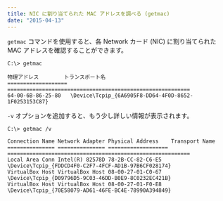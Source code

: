 ```yaml
---
title: NIC に割り当てられた MAC アドレスを調べる (getmac)
date: "2015-04-13"
---
```


`getmac` コマンドを使用すると、各 Network カード (NIC) に割り当てられた MAC アドレスを確認することができます。

```
C:\> getmac

物理アドレス        トランスポート名
=================== ==========================================================
64-00-6B-86-25-80   \Device\Tcpip_{6A6905F8-DD64-4F0D-8652-1F0253153C87}
```

`-v` オプションを追加すると、もう少し詳しい情報が表示されます。

```
C:\> getmac /v

Connection Name Network Adapter Physical Address    Transport Name
=============== =============== =================== ==========================================================
Local Area Conn Intel(R) 82578D 78-2B-CC-82-C6-E5   \Device\Tcpip_{FDDCD4F0-C2F7-4FCF-AD1B-97B6CF028174}
VirtualBox Host VirtualBox Host 08-00-27-01-C0-67   \Device\Tcpip_{D09796D5-9C03-46DD-B0E9-8C0232EC421B}
VirtualBox Host VirtualBox Host 08-00-27-01-F0-E8   \Device\Tcpip_{70E58079-AD61-46FE-BC4E-78990A394849}
```

